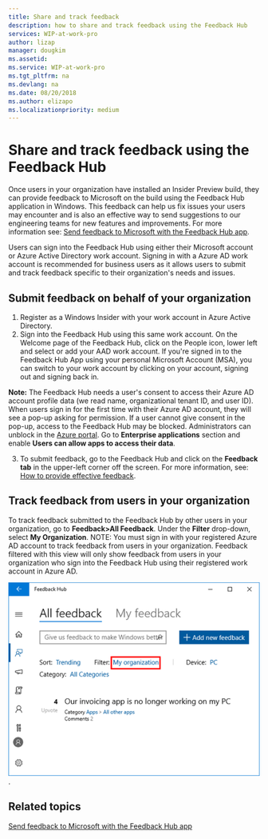 ```yaml
---
title: Share and track feedback 
description: how to share and track feedback using the Feedback Hub 
services: WIP-at-work-pro
author: lizap
manager: dougkim
ms.assetid: 
ms.service: WIP-at-work-pro
ms.tgt_pltfrm: na
ms.devlang: na
ms.date: 08/20/2018
ms.author: elizapo
ms.localizationpriority: medium
---
```


# Share and track feedback using the Feedback Hub

Once users in your organization have installed an Insider Preview build, they can provide feedback to Microsoft on the build using the Feedback Hub application in Windows. This feedback can help us fix issues your users may encounter and is also an effective way to send suggestions to our engineering teams for new features and improvements. For more information see: [Send feedback to Microsoft with the Feedback Hub app](https://support.microsoft.com/en-us/help/4021566/windows-10-send-feedback-to-microsoft-with-feedback-hub-app).

Users can sign into the Feedback Hub using either their Microsoft account or Azure Active Directory work account. Signing in with a Azure AD work account is recommended for business users as it allows users to submit and track feedback specific to their organization's needs and issues. 

## Submit feedback on behalf of your organization
1. Register as a Windows Insider with your work account in Azure Active Directory.
2. Sign into the Feedback Hub using this same work account. On the Welcome page of the Feedback Hub, click on the People icon, lower left and select or add your AAD work account. If you're signed in to the Feedback Hub App using your personal Microsoft Account (MSA), you can switch to your work account by clicking on your account, signing out and signing back in.

__Note:__ The Feedback Hub needs a user's consent to access their Azure AD account profile data (we read name, organizational tenant ID, and user ID). When users sign in for the first time with their Azure AD account, they will see a pop-up asking for permission. If a user cannot give consent in the pop-up, access to the Feedback Hub may be blocked. Administrators can unblock in the [Azure portal](https://portal.azure.com/). Go to __Enterprise applications__ section and enable __Users can allow apps to access their data__. 

3. To submit feedback, go to the Feedback Hub and click on the __Feedback tab__ in the upper-left corner off the screen. For more information, see: [How to provide effective feedback](https://insider.windows.com/en-us/how-to-feedback/).  

## Track feedback from users in your organization
To track feedback submitted to the Feedback Hub by other users in your organization, go to __Feedback>All Feedback__. Under the __Filter__ drop-down, select __My Organization__. 
NOTE: You must sign in with your registered Azure AD account to track feedback from users in your organization. Feedback filtered with this view will only show feedback from users in your organization who sign into the Feedback Hub using their registered work account in Azure AD. 

![organizational feedback](images/wip-4-biz-feedback.png "organizational feedback"). 

## Related topics
[Send feedback to Microsoft with the Feedback Hub app](https://support.microsoft.com/en-us/help/4021566/windows-10-send-feedback-to-microsoft-with-feedback-hub-app)

